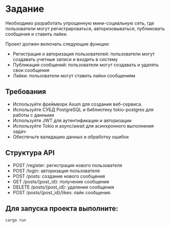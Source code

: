 # Задание
Необходимо разработать упрощенную мини-социальную сеть, где пользователи могут регистрироваться, авторизовываться, 
публиковать сообщения и ставить лайки.

Проект должен включать следующие функции:
* Регистрация и авторизация пользователей: пользователи могут создавать учетные записи и входить в систему 
* Публикация сообщений: пользователи могут создавать и удалять свои сообщения 
* Лайки: пользователи могут ставить лайки сообщениям

## Требования
* Используйте фреймворк Axum для создания веб-сервиса. 
* Используйте СУБД PostgreSQL и библиотеку tokio-postgres для работы с данными 
* Используйте JWT для аутентификации и авторизации 
* Используйте Tokio и async/await для асинхронного выполнения задач 
* Обеспечьте валидацию данных и обработку ошибок

## Структура API
* POST /register: регистрация нового пользователя 
* POST /login: авторизация пользователя 
* POST /posts: создание нового сообщения 
* GET /posts/{post_id}: получение сообщения 
* DELETE /posts/{post_id}: удаление сообщения 
* POST /posts/{post_id}/likes: лайк сообщения.

## Для запуска проекта выполните:
```shell
cargo run 
```